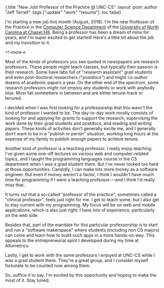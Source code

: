 {:title "New Job! Professor of the Practice @ UNC-CS"
 :layout :post
 :author "Jeff Terrell"
 :tags ["update" "work" "resume"]
 :toc false}

I'm starting a new job this month (August, 2018). I'm the new Professor of the
Practice in the [Computer Science Department](https://cs.unc.edu/) of the
[University of North Carolina at Chapel Hill](https://unc.edu/). Being a
professor has been a dream of mine for years, and I'm super excited to get
started! Here's a little bit about the job and my transition to it.

<!-more->

Most of the kinds of professors you see quoted in newspapers are research
professors. These people might teach classes, but typically their passion is
their research. Some have labs full of "research assistant" grad students and
even post-doctoral researchers ("postdocs") and might co-author dozens of
academic papers a year. On the other end of the spectrum, some research
professors might not employ any students or work with anybody else. Most fall
somewhere in between and are either tenure-track or tenured.

I decided when I was first looking for a professorship that this wasn't the
kind of professor I wanted to be. The day-to-day work mostly consists of
looking for and applying for grants to support the research, supervising the
work done by their grad students and postdocs, and reading and writing papers.
These kinds of activities don't generally excite me, and I generally don't want
to be in a "publish or perish" situation, working long hours at the expense of
my family to publish enough papers to achieve tenure.

Another kind of professor is a teaching professor. I really enjoy teaching.
I've given some one-off lectures on various web and computer-related topics,
and I taught the programming languages course in the CS department when I was a
grad student there. But I've never looked too hard at those opportunities.
Candidly, I can make lots more money as a software engineer. But even if money
weren't a factor, I think I wouldn't have much time for programming if I were a
teaching professor---and I think I'd really miss that.

It turns out that a so-called "professor of the practice", sometimes called a
"clinical professor", feels just right for me. I get to teach some, but I also
get to stay current with my programming. My focus will be on web and mobile
applications, which is also just right: I have lots of experience, particularly
on the web side.

Besides that, part of the mandate for this particular professorship is to start
and run a "software makerspace" where students (including non CS majors) can
come and learn how to build such apps in a more hands-on way. This appeals to
the entrepreneurial spirit I developed during my time at Altometrics.

Lastly, I get to work with the same professors I enjoyed at UNC-CS while I was
a grad student there. They're a great group, and I consider myself fortunate to
be counted now among them.

So, suffice it to say, I'm excited by this opportunity and hoping to make the
most of it. Stay tuned.
